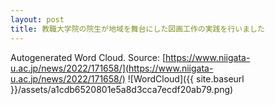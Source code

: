 ```yaml
---
layout: post
title: 教職大学院の院生が地域を舞台にした図画工作の実践を行いました
---
```

Autogenerated Word Cloud.
Source\: [https://www.niigata-u.ac.jp/news/2022/171658/](https://www.niigata-u.ac.jp/news/2022/171658/)
![WordCloud]({{ site.baseurl }}/assets/a1cdb6520801e5a8d3cca7ecdf20ab79.png)